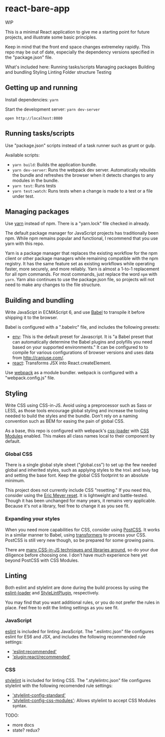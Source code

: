 react-bare-app
===================

WIP

This is a minimal React application to give me a starting point for future projects, and illustrate some basic principles.

Keep in mind that the front end space changes extremeley rapidly. This repo may be out of date, especially the dependency versions specified in the "package.json" file.


What's included here:
Running tasks/scripts
Managing packages
Building and bundling
Styling
Linting
Folder structure
Testing

## Getting up and running

Install dependencies: `yarn`

Start the development server: `yarn dev-server`

`open http://localhost:8080`


## Running tasks/scripts

Use "package.json" scripts instead of a task runner such as grunt or gulp.

Available scripts:

* `yarn build`: Builds the application bundle.
* `yarn dev-server`: Runs the webpack dev server. Automatically rebuilds the bundle and refreshes the browser when it detects changes to any modules in the bundle.
* `yarn test`: Runs tests
* `yarn test:watch`: Runs tests when a change is made to a test or a file under test.


## Managing packages

Use [yarn](https://code.facebook.com/posts/1840075619545360) instead of npm. There is a "yarn.lock" file checked in already.

The default package manager for JavaScript projects has traditionally been npm. While npm remains popular and functional, I recommend that you use yarn with this repo.

Yarn is a package manager that replaces the existing workflow for the npm client or other package managers while remaining compatible with the npm registry. It has the same feature set as existing workflows while operating faster, more securely, and more reliably. Yarn is almost a 1-to-1 replacement for all npm commands. For most commands, just replace the word `npm` with `yarn`. Yarn also continues to use the package.json file, so projects will not need to make any changes to the file structure.


## Building and bundling

Write JavaScipt in ECMAScript 6, and use [Babel](https://babeljs.io/) to transpile it before shipping it to the browser.

Babel is configured with a ".babelrc" file, and includes the following presets:

* [env](https://babeljs.io/docs/plugins/preset-env/): This is the default preset for Javascript. It is "a Babel preset that can automatically determine the Babel plugins and polyfills you need based on your supported environments." It can be configured to to compile for various configurations of browser versions and uses data from http://caniuse.com/.
* [react](https://babeljs.io/docs/plugins/preset-react/): Transforms JSX into React.createElement.

Use [webpack](https://webpack.js.org/) as a module bundler. webpack is configured with a "webpack.config.js" file.


## Styling

Write CSS using CSS-in-JS. Avoid using a preprocessor such as Sass or LESS, as those tools encourage global styling and increase the tooling needed to build the styles and the bundle. Don't rely on a naming convention such as BEM for easing the pain of global CSS.

As a base, this repo is configured with webpack's [css-loader](https://github.com/webpack-contrib/css-loader) with [CSS Modules](https://github.com/css-modules/css-modules) enabled. This makes all class names local to their component by default.

### Global CSS

There is a single global style sheet ("global.css") to set up the few needed global and inherited styles, such as applying styles to the `html` and `body` tag and setting the base font. Keep the global CSS footprint to an absolute minimum.

This project does not currently include CSS "resetting." If you need this, consider using the [Eric Meyer reset](https://meyerweb.com/eric/tools/css/reset/). It is lightweight and battle-tested. Though it has been unchanged for many years, it remains very applicable. Because it's not a library, feel free to change it as you see fit.

### Expanding your styles

When you need more capabilities for CSS, consider using [PostCSS](https://github.com/postcss/postcss). It works in a similar manner to Babel, using [transformers](https://github.com/postcss/postcss/blob/master/docs/plugins.md) to process your CSS. PostCSS is still very new though, so be prepared for some growing pains.

There are [many CSS-in-JS techniques and libraries around](https://github.com/MicheleBertoli/css-in-js), so do your due diligence before choosing one. I don't have much experience here yet beyond PostCSS with CSS Modules.


## Linting

Both eslint and stylelint are done during the build process by using the [eslint-loader](https://github.com/MoOx/eslint-loader) and [StyleLintPlugin](https://github.com/JaKXz/stylelint-webpack-plugin), respectively.

You may find that you want additional rules, or you do not prefer the rules in place. Feel free to edit the linting settings as you see fit.

### JavaScript

[eslint](http://eslint.org/) is included for linting JavaScript. The ".eslintrc.json" file configures eslint for ES6 and JSX, and includes the following recommended rule settings:

* ['eslint:recommended'](http://eslint.org/docs/rules/)
* ['plugin:react/recommended'](https://github.com/yannickcr/eslint-plugin-react)


### CSS

[stylelint](https://github.com/stylelint/stylelint) is included for linting CSS. The ".stylelintrc.json" file configures stylelint with the following recomended rule settings:

* ['stylelint-config-standard'](https://github.com/stylelint/stylelint-config-standard)
* ['stylelint-config-css-modules'](https://github.com/pascalduez/stylelint-config-css-modules): Allows stylelint to accept CSS Modules syntax.


TODO:
- more docs
- state? redux?
